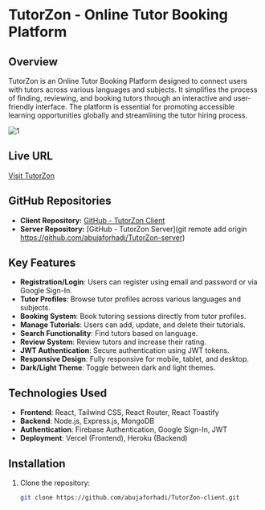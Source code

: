 # TutorZon - Online Tutor Booking Platform

## Overview
TutorZon is an Online Tutor Booking Platform designed to connect users with tutors across various languages and subjects. It simplifies the process of finding, reviewing, and booking tutors through an interactive and user-friendly interface. The platform is essential for promoting accessible learning opportunities globally and streamlining the tutor hiring process.

![1](https://github.com/user-attachments/assets/96fed7f1-6ae2-4d99-8165-e7a894ccf108)

## Live URL
[Visit TutorZon](https://tutorzen.abujafor.me/) 

## GitHub Repositories
- **Client Repository:** [GitHub - TutorZon Client](https://github.com/abujaforhadi/TutorZon-client)
- **Server Repository:** [GitHub - TutorZon Server](git remote add origin https://github.com/abujaforhadi/TutorZon-server)

## Key Features
- **Registration/Login**: Users can register using email and password or via Google Sign-In.
- **Tutor Profiles**: Browse tutor profiles across various languages and subjects.
- **Booking System**: Book tutoring sessions directly from tutor profiles.
- **Manage Tutorials**: Users can add, update, and delete their tutorials.
- **Search Functionality**: Find tutors based on language.
- **Review System**: Review tutors and increase their rating.
- **JWT Authentication**: Secure authentication using JWT tokens.
- **Responsive Design**: Fully responsive for mobile, tablet, and desktop.
- **Dark/Light Theme**: Toggle between dark and light themes.

## Technologies Used
- **Frontend**: React, Tailwind CSS, React Router, React Toastify
- **Backend**: Node.js, Express.js, MongoDB
- **Authentication**: Firebase Authentication, Google Sign-In, JWT
- **Deployment**: Vercel (Frontend), Heroku (Backend)

## Installation

1. Clone the repository:

   ```bash
   git clone https://github.com/abujaforhadi/TutorZon-client.git
